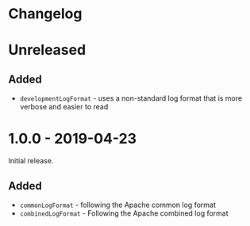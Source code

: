 # Changelog

# Unreleased

## Added

* `developmentLogFormat` - uses a non-standard log format that is more verbose
    and easier to read

# 1.0.0 - 2019-04-23

Initial release.

## Added

* `commonLogFormat` - following the Apache common log format
* `combinedLogFormat` - Following the Apache combined log format
